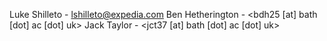 Luke Shilleto - <lshilleto@expedia.com>
Ben Hetherington - <bdh25 [at] bath [dot] ac [dot] uk>
Jack Taylor - <jct37 [at] bath [dot] ac [dot] uk>
